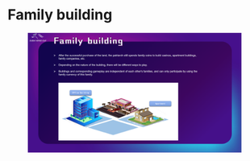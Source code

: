 # Family building

<figure><img src="../../../.gitbook/assets/page22.png" alt=""><figcaption></figcaption></figure>
